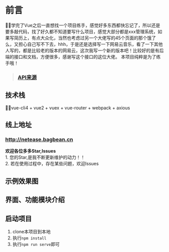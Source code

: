 # 前言
🚀🚀学完了Vue之后一直想找一个项目练手，感觉好多东西都快忘记了，所以还是要多敲代码，找了好久都不知道要写什么项目，感觉大部分都是xxx管理系统，如果写简历上，有点大众化，当然也考虑过另一个大佬写的45个页面的那个饿了么，又担心自己写不下去，hhh，于是还是选择写一下网易云音乐，看了一下其他人写的，都是比较老的版本的网易云，这次我写一个新的版本吧！比较好的是有后端的接口和文档，方便很多，感谢写这个接口的这位大佬。
本项目纯粹是为了练手哦！
> ### [API来源](https://binaryify.github.io/NeteaseCloudMusicApi/#/)

## 技术栈
🚀🚀vue-cli4 + vue2 + vuex + vue-router + webpack + axious

## 线上地址
### http://netease.bagbean.cn

<b>欢迎各位多多Star,Issues</b><br>
    1. 您的Star,是我不断更新维护的动力！！<br>
    2. 若在使用过程中，存在某些问题，欢迎Issues<br>

## 示例效果图
## 界面、功能模块介绍
## 启动项目

1. clone本项目到本地
2. 执行``npm install``
3. 执行``npm run serve``即可


